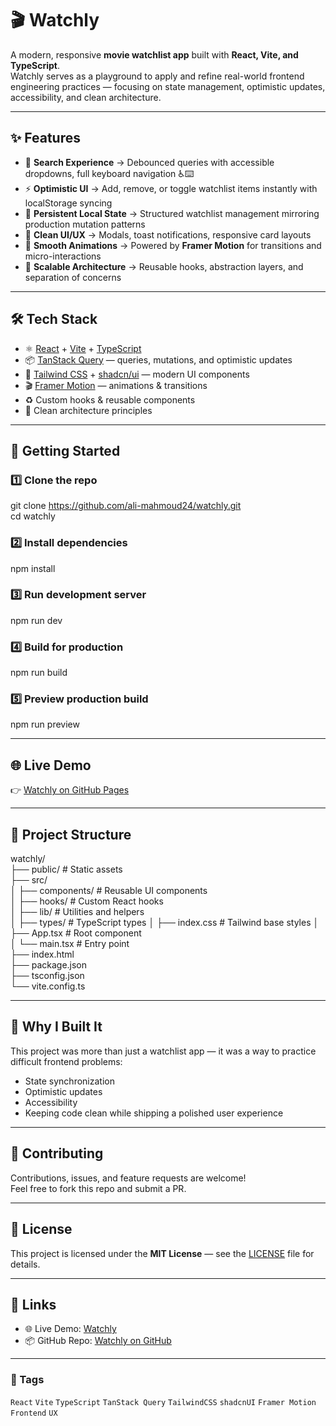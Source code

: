 # 🎬 Watchly

A modern, responsive **movie watchlist app** built with **React, Vite, and TypeScript**.  
Watchly serves as a playground to apply and refine real-world frontend engineering practices — focusing on state management, optimistic updates, accessibility, and clean architecture.

---

## ✨ Features

- 🔎 **Search Experience** → Debounced queries with accessible dropdowns, full keyboard navigation ♿⌨️  
- ⚡ **Optimistic UI** → Add, remove, or toggle watchlist items instantly with localStorage syncing  
- 📌 **Persistent Local State** → Structured watchlist management mirroring production mutation patterns  
- 🎨 **Clean UI/UX** → Modals, toast notifications, responsive card layouts  
- 🎥 **Smooth Animations** → Powered by **Framer Motion** for transitions and micro-interactions  
- 🧩 **Scalable Architecture** → Reusable hooks, abstraction layers, and separation of concerns  

---

## 🛠 Tech Stack

- ⚛️ [React](https://react.dev/) + [Vite](https://vitejs.dev/) + [TypeScript](https://www.typescriptlang.org/)  
- 📦 [TanStack Query](https://tanstack.com/query/latest) — queries, mutations, and optimistic updates  
- 🎨 [Tailwind CSS](https://tailwindcss.com/) + [shadcn/ui](https://ui.shadcn.com/) — modern UI components  
- 🎬 [Framer Motion](https://www.framer.com/motion/) — animations & transitions  
- ♻️ Custom hooks & reusable components  
- 🧩 Clean architecture principles  

---

## 🚀 Getting Started

### 1️⃣ Clone the repo
git clone https://github.com/ali-mahmoud24/watchly.git  
cd watchly  

### 2️⃣ Install dependencies
npm install  

### 3️⃣ Run development server
npm run dev  

### 4️⃣ Build for production
npm run build  

### 5️⃣ Preview production build
npm run preview  

---

## 🌐 Live Demo

👉 [Watchly on GitHub Pages](https://ali-mahmoud24.github.io/watchly/)  

---

## 📂 Project Structure

watchly/  
├── public/               # Static assets  
├── src/  
│   ├── components/       # Reusable UI components  
│   ├── hooks/            # Custom React hooks  
│   ├── lib/              # Utilities and helpers  
│   ├── types/            # TypeScript types
│   ├── index.css         # Tailwind base styles
│   ├── App.tsx           # Root component  
│   └── main.tsx          # Entry point  
├── index.html  
├── package.json  
├── tsconfig.json  
└── vite.config.ts  

---

## 🎯 Why I Built It

This project was more than just a watchlist app — it was a way to practice difficult frontend problems:  
- State synchronization  
- Optimistic updates  
- Accessibility  
- Keeping code clean while shipping a polished user experience  

---

## 🤝 Contributing

Contributions, issues, and feature requests are welcome!  
Feel free to fork this repo and submit a PR.  

---

## 📜 License

This project is licensed under the **MIT License** — see the [LICENSE](./LICENSE) file for details.

---

## 🔗 Links

- 🌐 Live Demo: [Watchly](https://ali-mahmoud24.github.io/watchly/)  
- 📦 GitHub Repo: [Watchly on GitHub](https://github.com/ali-mahmoud24/watchly)  

---

### 📌 Tags
`React` `Vite` `TypeScript` `TanStack Query` `TailwindCSS` `shadcnUI` `Framer Motion` `Frontend` `UX`

